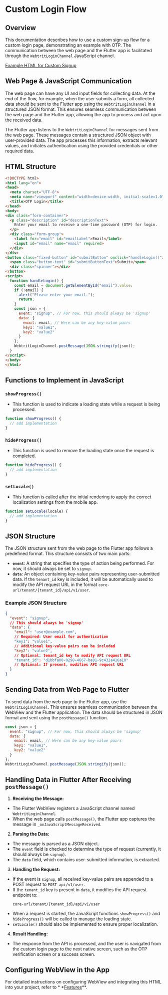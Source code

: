 # Custom Login Flow

## Overview

This documentation describes how to use a custom sign-up flow for a custom login page, demonstrating an example with
OTP. The communication between the web page and the Flutter app is facilitated through the `WebtritLoginChannel`
JavaScript channel.

[Example HTML for Custom Signup](../assets/themes/custom_signup.html)

## Web Page & JavaScript Communication

The web page can have any UI and input fields for collecting data. At the end of the flow, for example, when the user
submits a form, all collected data should be sent to the Flutter app using the `WebtritLoginChannel` in a structured
JSON format. This ensures seamless communication between the web page and the Flutter app, allowing the app to process
and act upon the received data.

The Flutter app listens to the `WebtritLoginChannel` for messages sent from the web page. These messages contain a
structured JSON object with user-provided data. The app processes this information, extracts relevant values, and
initiates authentication using the provided credentials or other required data.

## HTML Structure

```html
<!DOCTYPE html>
<html lang="en">
<head>
  <meta charset="UTF-8">
  <meta name="viewport" content="width=device-width, initial-scale=1.0">
  <title>OTP Login</title>
</head>
<body>
<div class="form-container">
  <p class="description" id="descriptionText">
    Enter your email to receive a one-time password (OTP) for login.
  </p>
  <div class="form-group">
    <label for="email" id="emailLabel">Email</label>
    <input id="email" name="email" required>
  </div>
</div>
<button class="fixed-button" id="submitButton" onclick="handleLogin()">
  <span class="button-text" id="submitButtonText">Submit</span>
  <div class="spinner"></div>
</button>
<script>
  function handleLogin() {
    const email = document.getElementById("email").value;
    if (!email) {
      alert("Please enter your email.");
      return;
    }
    const json = {
      event: "signup", // For now, this should always be 'signup'
      data: {
        email: email, // Here can be any key-value pairs
        key1: "value1",
        key2: "value2"
      }
    };
    WebtritLoginChannel.postMessage(JSON.stringify(json));
  }
</script>
</body>
</html>
```

## Functions to Implement in JavaScript

### `showProgress()`

- This function is used to indicate a loading state while a request is being processed.

```javascript
function showProgress() {
  // add implementation
}
```

### `hideProgress()`

- This function is used to remove the loading state once the request is completed.

```javascript
function hideProgress() {
  // add implementation
}
```

### `setLocale()`

- This function is called after the initial rendering to apply the correct localization settings from the mobile app.

```javascript
function setLocale(locale) {
  // add implementation
}
```

## JSON Structure

The JSON structure sent from the web page to the Flutter app follows a predefined format. This structure consists of two
main parts:

- **`event`**: A string that specifies the type of action being performed. For now, it should always be set to `signup`.
- **`data`**: An object containing key-value pairs representing user-submitted data. If the `tenant_id` key is included,
  it will be automatically used to modify the API request URL in the format `core-url/tenant/{tenant_id}/api/v1/user`.

### Example JSON Structure

```json
{
  "event": "signup",
  // This should always be 'signup'
  "data": {
    "email": "user@example.com",
    // Required: User email for authentication
    "key1": "value1",
    // Additional key-value pairs can be included
    "key2": "value2",
    // Optional: tenant_id key to modify API request URL
    "tenant_id": "d1bbfa00-0298-4667-ba81-9c432a416a10"
    // Optional: If present, modifies API request URL
  }
}
```

## Sending Data from Web Page to Flutter

To send data from the web page to the Flutter app, use the `WebtritLoginChannel`. This ensures seamless communication
between the WebView and the Flutter application. The data should be structured in JSON format and sent using the
`postMessage()` function.

```javascript
const json = {
  event: "signup", // For now, this should always be 'signup'
  data: {
    email: email, // Here can be any key-value pairs
    key1: "value1",
    key2: "value2"
  }
};
WebtritLoginChannel.postMessage(JSON.stringify(json));
```

## Handling Data in Flutter After Receiving `postMessage()`

1. **Receiving the Message:**

- The Flutter WebView registers a JavaScript channel named `WebtritLoginChannel`.
- When the web page calls `postMessage()`, the Flutter app captures the message in `_onJavaScriptMessageReceived`.

2. **Parsing the Data:**

- The message is parsed as a JSON object.
- The `event` field is checked to determine the type of request (currently, it should always be `signup`).
- The `data` field, which contains user-submitted information, is extracted.

3. **Handling the Request:**

- If the event is `signup`, all received key-value pairs are appended to a POST request to `POST api/v1/user`.
- If the `tenant_id` key is present in `data`, it modifies the API request endpoint to:
  ```plaintext
  core-url/tenant/{tenant_id}/api/v1/user
  ```
- When a request is started, the JavaScript functions `showProgress()` and `hideProgress()` will be called to manage the
  loading state.
- `setLocale()` should also be implemented to ensure proper localization.

4. **Result Handling:**

- The response from the API is processed, and the user is navigated from the custom login page to the next native
  screen, such as the OTP verification screen or a success screen.

## Configuring WebView in the App

For detailed instructions on configuring WebView and integrating this HTML into your project, refer to *
*[Features](feature_configuration.md)**.

